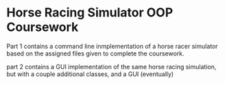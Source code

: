 # Horse Racing Simulator OOP Coursework

Part 1 contains a command line inmplementation of a horse racer simulator based on the assigned files given to complete the coursework. 

part 2 contains a GUI implementation of the same horse racing simulation, but with a couple additional classes, and a GUI (eventually)

